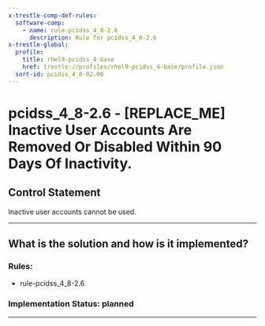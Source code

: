 ```yaml
---
x-trestle-comp-def-rules:
  software-comp:
    - name: rule-pcidss_4_8-2.6
      description: Rule for pcidss_4_8-2.6
x-trestle-global:
  profile:
    title: rhel9-pcidss_4-base
    href: trestle://profiles/rhel9-pcidss_4-base/profile.json
  sort-id: pcidss_4_8-02.06
---
```


# pcidss_4_8-2.6 - \[REPLACE_ME\] Inactive User Accounts Are Removed Or Disabled Within 90 Days Of Inactivity.

## Control Statement

Inactive user accounts cannot be used.

______________________________________________________________________

## What is the solution and how is it implemented?

<!-- For implementation status enter one of: implemented, partial, planned, alternative, not-applicable -->

<!-- Note that the list of rules under ### Rules: is read-only and changes will not be captured after assembly to JSON -->

<!-- Add control implementation description here for control: pcidss_4_8-2.6 -->

### Rules:

  - rule-pcidss_4_8-2.6

### Implementation Status: planned

______________________________________________________________________
